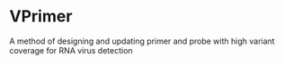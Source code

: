 # VPrimer
A method of designing and updating primer and probe with high variant coverage for RNA virus detection
